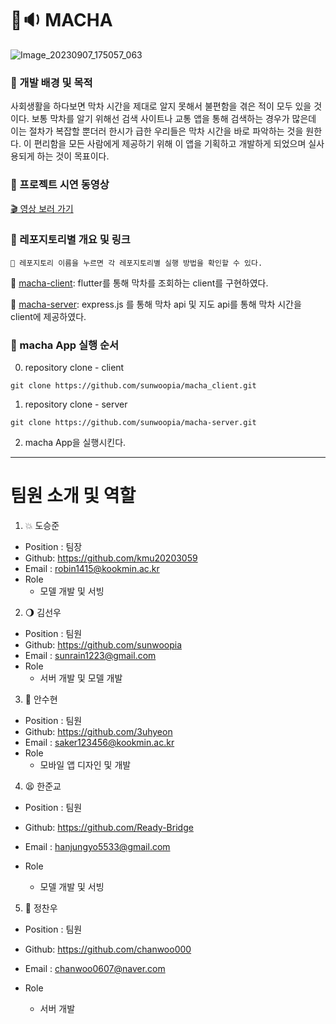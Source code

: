 # 👀🔉 MACHA 
![Image_20230907_175057_063](https://ibb.co/Vm0dNhJ)

### 🔧 개발 배경 및 목적
사회생활을 하다보면 막차 시간을 제대로 알지 못해서 불편함을 겪은 적이 모두 있을 것이다. 보통 막차를 알기 위해선 검색 사이트나 교통 앱을 통해 검색하는 경우가 많은데 이는 절차가 복잡할 뿐더러 
한시가 급한 우리들은 막차 시간을 바로 파악하는 것을 원한다. 이 편리함을 모든 사람에게 제공하기 위해 이 앱을 기획하고 개발하게 되었으며 실사용되게 하는 것이 목표이다.

### 🎥 프로젝트 시연 동영상
[🎬 영상 보러 가기](링크)


### 📂 레포지토리별 개요 및 링크
`📌 레포지토리 이름을 누르면 각 레포지토리별 실행 방법을 확인할 수 있다.`

🔎 [macha-client](https://github.com/sunwoopia/macha_client.git): flutter를 통해 막차를 조회하는 client를 구현하였다.

🔎 [macha-server](https://github.com/sunwoopia/macha-server.git): express.js 를 통해 막차 api 및 지도 api를 통해 막차 시간을 client에 제공하였다. 



### 🎉  macha App 실행 순서
0. repository clone - client
```shell
git clone https://github.com/sunwoopia/macha_client.git
```
1. repository clone - server 
```shell
git clone https://github.com/sunwoopia/macha-server.git
```

2. macha App을 실행시킨다.

---
# 팀원 소개 및 역할
1. 💥 도승준

- Position : 팀장
- Github: <https://github.com/kmu20203059>
- Email : robin1415@kookmin.ac.kr
- Role
  - 모델 개발 및 서빙

2. 🌖 김선우

- Position : 팀원
- Github: <https://github.com/sunwoopia>
- Email : sunrain1223@gmail.com
- Role
  - 서버 개발 및 모델 개발

3. 🖤 안수현

- Position : 팀원
- Github: <https://github.com/3uhyeon>
- Email : saker123456@kookmin.ac.kr
- Role
  - 모바일 앱 디자인 및 개발

4. 😫 한준교

- Position : 팀원
- Github: <https://github.com/Ready-Bridge>
- Email : hanjungyo5533@gmail.com

- Role
  - 모델 개발 및 서빙

5. 🫨 정찬우

- Position : 팀원
- Github: <https://github.com/chanwoo000>
- Email : chanwoo0607@naver.com

- Role
  - 서버 개발
